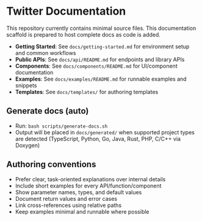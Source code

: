 # Twitter Documentation

This repository currently contains minimal source files. This documentation scaffold is prepared to host complete docs as code is added.

- **Getting Started**: See `docs/getting-started.md` for environment setup and common workflows
- **Public APIs**: See `docs/api/README.md` for endpoints and library APIs
- **Components**: See `docs/components/README.md` for UI/component documentation
- **Examples**: See `docs/examples/README.md` for runnable examples and snippets
- **Templates**: See `docs/templates/` for authoring templates

## Generate docs (auto)
- Run: `bash scripts/generate-docs.sh`
- Output will be placed in `docs/generated/` when supported project types are detected (TypeScript, Python, Go, Java, Rust, PHP, C/C++ via Doxygen)

## Authoring conventions
- Prefer clear, task-oriented explanations over internal details
- Include short examples for every API/function/component
- Show parameter names, types, and default values
- Document return values and error cases
- Link cross-references using relative paths
- Keep examples minimal and runnable where possible